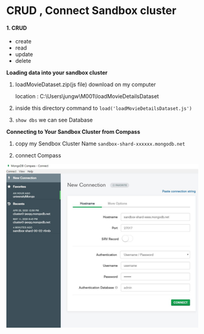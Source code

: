 # CRUD , Connect Sandbox cluster



#### 1. CRUD

- create
- read
- update
- delete





**Loading data into your sandbox cluster** 

1. loadMovieDataset.zip(js file) download on my computer 

   location : C:\Users\jungw\M001\loadMovieDetailsDataset

2. inside this directory command to ```load('loadMovieDetailsDataset.js') ```

3. ```show dbs```  we can see Database





**Connecting to Your Sandbox Cluster from Compass**

1. copy my Sendbox Cluster Name ```sandbox-shard-xxxxxx.mongodb.net```

2.  connect Compass 

   ![screenshot](./image/02-2.JPG)



